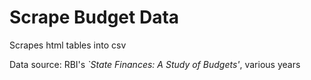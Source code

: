 # Scrape Budget Data

Scrapes html tables into csv

Data source: RBI's _`State Finances: A Study of Budgets'_, various years
